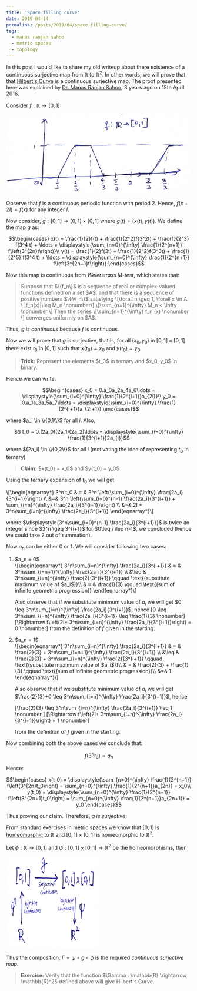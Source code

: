 ```yaml
---
title: 'Space filling curve'
date: 2019-04-14
permalink: /posts/2019/04/space-filling-curve/
tags:
  - manas ranjan sahoo
  - metric spaces
  - topology
---
```


In this post I would like to share my old writeup about there existence of a continuous surjective map from $\mathbb{R}$ to $\mathbb{R}^2$. In other words, we will prove that that [Hilbert's Curve](https://en.wikipedia.org/wiki/Hilbert_curve) is a continuous surjective map. The proof presented here was explained by [Dr. Manas Ranjan Sahoo](https://www.niser.ac.in/sms/professor/manas), 3 years ago on 15th April 2016.

Consider $f : \mathbb{R} \rightarrow [0,1]$

<img src="/images/g.jpg" alt="">

Observe that $f$ is a continuous periodic function with period 2. Hence, $f(x+2I) = f(x)$ for any integer $I$.

Now consider, $g : [0,1] \rightarrow [0,1]\times [0,1]$ where $g(t) = \left(x(t), y(t)\right)$. We define the map $g$ as:

$$\begin{cases}
x(t) = \frac{1}{2}f(t) + \frac{1}{2^2}f(3^2t) + \frac{1}{2^3} f(3^4 t) + \ldots = \displaystyle{\sum_{n=0}^{\infty} \frac{1}{2^{n+1}} f\left(3^{2n}t\right)}\\
y(t) = \frac{1}{2}f(3t) + \frac{1}{2^2}f(3^3t) + \frac{1}{2^5} f(3^4 t) + \ldots = \displaystyle{\sum_{n=0}^{\infty} \frac{1}{2^{n+1}} f\left(3^{2n+1}t\right)}
\end{cases}$$

Now this map is continuous from <i>Weierstrass M-test</i>, which states that:

<blockquote> Suppose that $\{f_n\}$ is a sequence of real or complex-valued functions defined on a set $A$, and that there is a sequence of positive numbers $\{M_n\}$ satisfying
\[\forall n \geq 1, \forall x \in A: \ |f_n(x)|\leq M_n \nonumber\]
\[\sum_{n=1}^{\infty} M_n < \infty \nonumber \]
Then the series 
\[\sum_{n=1}^{\infty} f_n (x) \nonumber \]
converges uniformly on $A$.
</blockquote>

Thus, <i>$g$ is continuous</i> because $f$ is continuous.

Now we will prove that $g$ is surjective, that is, for all $(x_0, y_0)$ in $[0,1]\times [0,1]$ there exist $t_0$ in $[0,1]$ such that $x(t_0) = x_0$ and $y(t_0) = y_0$.

<blockquote> <b> Trick:</b> Represent the elements $t_0$ in ternary and $x_0, y_0$ in binary.</blockquote>

Hence we can write:

$$\begin{cases}
x_0 = 0.a_0a_2a_4a_6\ldots = \displaystyle{\sum_{i=0}^{\infty} \frac{1}{2^{i+1}}a_{2i}}\\
y_0 = 0.a_1a_3a_5a_7\ldots = \displaystyle{\sum_{i=0}^{\infty} \frac{1}{2^{i+1}}a_{2i+1}}
\end{cases}$$

where $a_i \in \\{0,1\\}$ for all $i$. Also,

$$ t_0 = 0.(2a_0)(2a_1)(2a_2)\ldots = \displaystyle{\sum_{i=0}^{\infty} \frac{1}{3^{i+1}}2a_{i}}$$

where $(2a_i) \in \\{0,2\\}$ for all $i$ (motivating the idea of representing $t_0$ in ternary)

<blockquote><b>Claim:</b> $x(t_0) = x_0$ and $y(t_0) = y_0$ </blockquote>

Using the ternary expansion of $t_0$ we will get
<p>
\[\begin{eqnarray*}
3^n t_0 & = & 3^n \left(\sum_{i=0}^{\infty} \frac{2a_i}{3^{i+1}}\right) \\ 
&=& 3^n \left(\sum_{i=0}^{n-1} \frac{2a_i}{3^{i+1}} + \sum_{i=n}^{\infty} \frac{2a_i}{3^{i+1}}\right) \\
&=& 2I + 3^n\sum_{i=n}^{\infty} \frac{2a_i}{3^{i+1}}
\end{eqnarray*}\]
</p>
where $\displaystyle{3^n\sum_{i=0}^{n-1} \frac{2a_i}{3^{i+1}}}$ is twice an integer since $3^n \geq 3^{i+1}$ for $0\leq i \leq n-1$, we concluded (hence we could take 2 out of summation).

Now $a_n$ can be either 0 or 1. We will consider following two cases:

<ol type="1">
<li> $a_n = 0$ </li>
\[\begin{eqnarray*}
3^n\sum_{i=n}^{\infty} \frac{2a_i}{3^{i+1}} & = & 3^n\sum_{i=n+1}^{\infty} \frac{2a_i}{3^{i+1}} \\
&\leq & 3^n\sum_{i=n}^{\infty} \frac{2}{3^{i+1}} \qquad \text{(substitute maximum value of $a_i$)}\\
& = & \frac{1}{3} \qquad \text{(sum of infinite geometric progression)}
\end{eqnarray*}\]
 
Also observe that if we substitute minimum value of $a_i$ we will get $0 \leq 3^n\sum_{i=n}^{\infty} \frac{2a_i}{3^{i+1}}$, hence
\[0 \leq 3^n\sum_{i=n}^{\infty} \frac{2a_i}{3^{i+1}} \leq \frac{1}{3} \nonumber\]
\[\Rightarrow f\left(2I+ 3^n\sum_{i=n}^{\infty} \frac{2a_i}{3^{i+1}}\right) = 0 \nonumber\]
from the definition of $f$ given in the starting.

<li> $a_n = 1$ </li>
\[\begin{eqnarray*}
3^n\sum_{i=n}^{\infty} \frac{2a_i}{3^{i+1}} & = & \frac{2}{3} +  3^n\sum_{i=n+1}^{\infty} \frac{2a_i}{3^{i+1}} \\
&\leq & \frac{2}{3} + 3^n\sum_{i=n}^{\infty} \frac{2}{3^{i+1}} \qquad \text{(substitute maximum value of $a_i$)}\\
& = & \frac{2}{3} + \frac{1}{3} \qquad \text{(sum of infinite geometric progression)}\\
&=& 1
\end{eqnarray*}\]

Also observe that if we substitute minimum value of $a_i$ we will get $\frac{2}{3}+0 \leq 3^n\sum_{i=n}^{\infty} \frac{2a_i}{3^{i+1}}$, hence

\[\frac{2}{3} \leq 3^n\sum_{i=n}^{\infty} \frac{2a_i}{3^{i+1}} \leq 1 \nonumber \]
\[\Rightarrow f\left(2I+ 3^n\sum_{i=n}^{\infty} \frac{2a_i}{3^{i+1}}\right) = 1 \nonumber\]

from the definition of $f$ given in the starting.
</ol>

Now combining both the above cases we conclude that:

$$f(3^n t_0) = a_n$$

Hence:

$$\begin{cases}
x(t_0) = \displaystyle{\sum_{n=0}^{\infty} \frac{1}{2^{n+1}} f\left(3^{2n}t_0\right) = \sum_{n=0}^{\infty} \frac{1}{2^{n+1}}a_{2n}} = x_0\\
y(t_0) = \displaystyle{\sum_{n=0}^{\infty} \frac{1}{2^{n+1}} f\left(3^{2n+1}t_0\right) = \sum_{n=0}^{\infty} \frac{1}{2^{n+1}}a_{2n+1}} = y_0
\end{cases}$$

Thus proving our claim. Therefore, <i>$g$ is surjective</i>.

From standard exercises in metric spaces we know that $[0,1]$ is [homeomorphic](https://en.wikipedia.org/wiki/Homeomorphism) to $\mathbb{R}$ and $[0,1]\times [0,1]$ is homeomorphic to $\mathbb{R}^2$. 

Let $\phi : \mathbb{R} \rightarrow [0,1]$ and $\psi : [0,1]\times [0,1] \rightarrow \mathbb{R}^2$ be the homeomorphisms, then

<img src="/images/m.jpg" alt="" width="250" height="250">

Thus the composition, $\Gamma = \psi \circ g \circ \phi$ is the required <i>continuous surjective map</i>.

<blockquote> <b>Exercise:</b> Verify that the function $\Gamma : \mathbb{R} \rightarrow \mathbb{R}^2$ defined above will give Hilbert's Curve. </blockquote>
